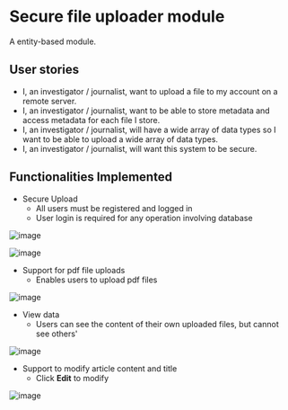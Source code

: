 # Secure file uploader module
A entity-based module.
## User stories
- I, an investigator / journalist, want to upload a file to my account on a remote server. 
- I, an investigator / journalist, want to be able to store metadata and access metadata for each file I store. 
- I, an investigator / journalist, will have a wide array of data types so I want to be able to upload a wide array of data types.
- I, an investigator / journalist, will want this system to be secure.
## Functionalities Implemented
- Secure Upload
	- All users must be registered and logged in
	- User login is required for any operation involving database

![image](https://user-images.githubusercontent.com/77998865/112749138-fe863d00-8ff2-11eb-9463-d3117e07a186.png)

![image](https://user-images.githubusercontent.com/77998865/112749142-02b25a80-8ff3-11eb-978c-12d9a22065e1.png)

- Support for pdf file uploads
	- Enables users to upload pdf files

![image](https://user-images.githubusercontent.com/77998865/112749147-06de7800-8ff3-11eb-90ee-bac16a2dfa05.png)

- View data
	- Users can see the content of their own uploaded files, but cannot see others'

![image](https://user-images.githubusercontent.com/77998865/112749153-0ba32c00-8ff3-11eb-9ce8-a4a5ab14adb0.png)

- Support to modify article content and title
	- Click **Edit** to modify

![image](https://user-images.githubusercontent.com/77998865/112749157-1067e000-8ff3-11eb-9ae0-150ed3d8eba9.png)
